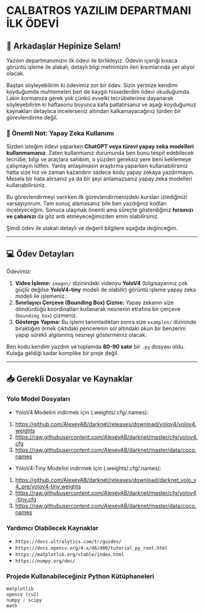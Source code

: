 # CALBATROS YAZILIM DEPARTMANI İLK ÖDEVİ

## 👋 Arkadaşlar Hepinize Selam!

Yazılım departmanımızın ilk ödevi ile birlikteyiz. Ödevin içeriği kısaca görüntü işleme ile alakalı, detaylı bilgi metnimizin ileri kısımlarında yer alıyor olacak.

Baştan söyleyebilirim ki ödevimiz zor bir ödev. Sizin yerinize kendimi koyduğumda muhtemelen ben de kaygılı hissederdim ödevi okuduğumda. Lakin kormanıza gerek yok çünkü evvelki tecrübelerime dayanarak söyleyebilirim ki haftasonu boyunca kafa patlatırsanız ve aşağı koyduğumuz kaynakları detaylıca incelerseniz altından kalkamayacağınız türden bir görevlendirme değil.

### 🚫 Önemli Not: Yapay Zeka Kullanımı

Sizden isteğim ödevi yaparken **ChatGPT veya türevi yapay zeka modelleri kullanmamanız**. Zaten kullanmanız durumunda ben bunu tespit edebilecek tecrübe, bilgi ve araçlara sahibim, o yüzden gereksiz yere beni keklemeye çalışmayın lütfen. Yanlış anlaşılmasın araştırma yaparken kullanabilirsiniz hatta size hız ve zaman kazandırır sadece kodu yapay zekaya yazdırmayın. Mesela bir hata alırsanız ya da bir şeyi anlamazsanız yapay zeka modelleri kullanabilirsiniz.

Bu görevlendirmeyi verirken ilk görevlendirmenizdeki kursları izlediğinizi varsayıyorum. Tam sonuç alamasanız bile ben yazdığınız kodları inceleyeceğim. Sonuca ulaşmak önemli ama süreçte gösterdiğiniz **hırsınızı ve çabanızı** da göz ardı etmeyeceğimizden emin olabilirsiniz.

Şimdi ödev ile alakalı detaylı ve değerli bilgilere aşağıda değinceğim.

---

## 💻 Ödev Detayları

Ödevimiz:

1.  **Video İşleme:** `images/` dizinindeki videoyu **YoloV4** (bilgisayarınız çok güçlü değilse **YoloV4-tiny** modeli de olabilir) görüntü işleme yapay zeka modeli ile işlemeniz.
2.  **Sınırlayıcı Çerçeve (Bounding Box) Çizme:** Yapay zekanın size döndürdüğü koordinatları kullanarak nesnenin etrafına bir çerçeve (`bounding box`) çizmeniz.
3.  **Gösterge Yapma:** Bu işlemi tanımladıktan sonra size `examples/` dizininde bıraktığım örnek çıktıdaki pencerenin sol altındaki okun bir benzerini yapıp sürekli algılanmış nesneyi göstermeniz olacak.

Ben kodu kendim yazdım ve toplamda **80-90 satır** bir `.py` dosyası oldu. Kulağa geldiği kadar komplike bir proje değil.

---

## 📥 Gerekli Dosyalar ve Kaynaklar

### Yolo Model Dosyaları

* YoloV4 Modelini indirmek için (.weights/.cfg/.names):
1. https://github.com/AlexeyAB/darknet/releases/download/yolov4/yolov4.weights
2. https://raw.githubusercontent.com/AlexeyAB/darknet/master/cfg/yolov4.cfg
3. https://raw.githubusercontent.com/AlexeyAB/darknet/master/data/coco.names

* YoloV4-Tiny Modelini indirmek için (.weights/.cfg/.names):
1. https://github.com/AlexeyAB/darknet/releases/download/darknet_yolo_v4_pre/yolov4-tiny.weights  
2. https://raw.githubusercontent.com/AlexeyAB/darknet/master/cfg/yolov4-tiny.cfg
3. https://raw.githubusercontent.com/AlexeyAB/darknet/master/data/coco.names

### Yardımcı Olabilecek Kaynaklar

* `https://docs.ultralytics.com/tr/guides/`
* `https://docs.opencv.org/4.x/d6/d00/tutorial_py_root.html`
* `https://matplotlib.org/stable/index.html`
* `https://numpy.org/doc/`

### Projede Kullanabileceğiniz Python Kütüphaneleri

```python
matplotlib
opencv (cv2)
numpy / scipy
math
